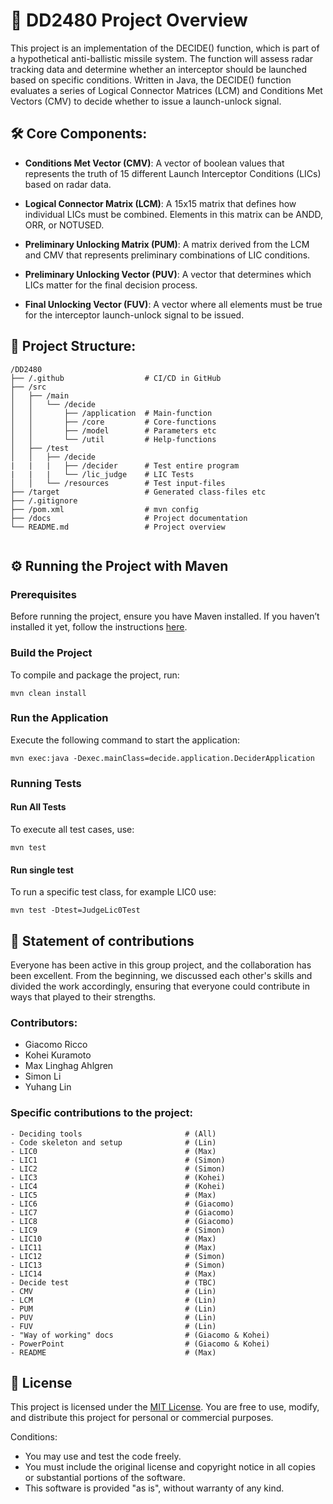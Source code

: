 # 🚀 DD2480 Project Overview

This project is an implementation of the DECIDE() function, which is part of a hypothetical anti-ballistic missile system. The function will assess radar tracking data and determine whether an interceptor should be launched based on specific conditions. Written in Java, the DECIDE() function evaluates a series of Logical Connector Matrices (LCM) and Conditions Met Vectors (CMV) to decide whether to issue a launch-unlock signal.

## 🛠️ Core Components:

- **Conditions Met Vector (CMV)**: A vector of boolean values that represents the truth of 15 different Launch Interceptor Conditions (LICs) based on radar data.

- **Logical Connector Matrix (LCM)**: A 15x15 matrix that defines how individual LICs must be combined. Elements in this matrix can be ANDD, ORR, or NOTUSED.

- **Preliminary Unlocking Matrix (PUM)**: A matrix derived from the LCM and CMV that represents preliminary combinations of LIC conditions.

- **Preliminary Unlocking Vector (PUV)**: A vector that determines which LICs matter for the final decision process.

- **Final Unlocking Vector (FUV)**: A vector where all elements must be true for the interceptor launch-unlock signal to be issued.

## 📂 Project Structure:

```console
/DD2480
├── /.github                  # CI/CD in GitHub
├── /src
│   ├── /main
│   │   └── /decide
│   │       ├── /application  # Main-function
│   │       ├── /core         # Core-functions
│   │       ├── /model        # Parameters etc
│   │       └── /util         # Help-functions
│   ├── /test
│   │   ├── /decide
|   |   |   ├── /decider      # Test entire program
|   |   |   └── /lic_judge    # LIC Tests
│   │   └── /resources        # Test input-files
├── /target                   # Generated class-files etc
├── /.gitignore
├── /pom.xml                  # mvn config
├── /docs                     # Project documentation
└── README.md                 # Project overview


```

## ⚙️ Running the Project with Maven

### Prerequisites

Before running the project, ensure you have Maven installed. If you haven’t installed it yet, follow the instructions [here](https://maven.apache.org/install.html).

### Build the Project

To compile and package the project, run:

```console
mvn clean install
```

### Run the Application

Execute the following command to start the application:

```console
mvn exec:java -Dexec.mainClass=decide.application.DeciderApplication
```

### Running Tests

#### Run All Tests

To execute all test cases, use:

```console
mvn test
```

#### Run single test

To run a specific test class, for example LIC0 use:

```console
mvn test -Dtest=JudgeLic0Test
```

## 🤝 Statement of contributions

Everyone has been active in this group project, and the collaboration has been excellent. From the beginning, we discussed each other's skills and divided the work accordingly, ensuring that everyone could contribute in ways that played to their strengths.

### Contributors:

- Giacomo Ricco
- Kohei Kuramoto
- Max Linghag Ahlgren
- Simon Li
- Yuhang Lin

### Specific contributions to the project:

```console
- Deciding tools                       # (All)
- Code skeleton and setup              # (Lin)
- LIC0                                 # (Max)
- LIC1                                 # (Simon)
- LIC2                                 # (Simon)
- LIC3                                 # (Kohei)
- LIC4                                 # (Kohei)
- LIC5                                 # (Max)
- LIC6                                 # (Giacomo)
- LIC7                                 # (Giacomo)
- LIC8                                 # (Giacomo)
- LIC9                                 # (Simon)
- LIC10                                # (Max)
- LIC11                                # (Max)
- LIC12                                # (Simon)
- LIC13                                # (Simon)
- LIC14                                # (Max)
- Decide test                          # (TBC)
- CMV                                  # (Lin)
- LCM                                  # (Lin)
- PUM                                  # (Lin)
- PUV                                  # (Lin)
- FUV                                  # (Lin)
- "Way of working" docs                # (Giacomo & Kohei)
- PowerPoint                           # (Giacomo & Kohei)
- README                               # (Max)
```

## 📜 License

This project is licensed under the [MIT License](https://en.wikipedia.org/wiki/MIT_License). You are free to use, modify, and distribute this project for personal or commercial purposes.

Conditions:

- You may use and test the code freely.
- You must include the original license and copyright notice in all copies or substantial portions of the software.
- This software is provided "as is", without warranty of any kind.
